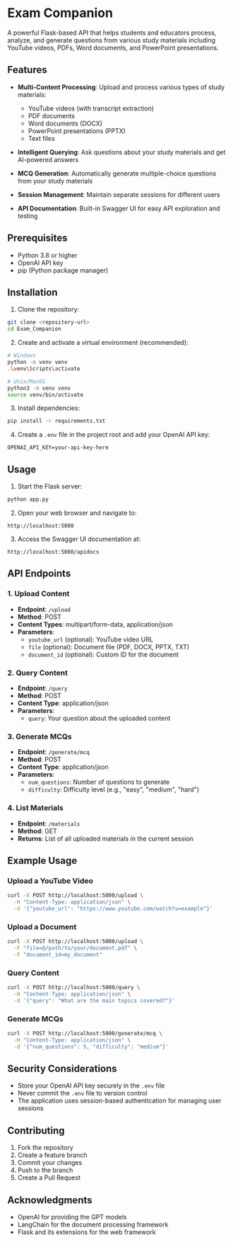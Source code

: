 # Exam Companion

A powerful Flask-based API that helps students and educators process, analyze, and generate questions from various study materials including YouTube videos, PDFs, Word documents, and PowerPoint presentations.

## Features

- **Multi-Content Processing**: Upload and process various types of study materials:

  - YouTube videos (with transcript extraction)
  - PDF documents
  - Word documents (DOCX)
  - PowerPoint presentations (PPTX)
  - Text files

- **Intelligent Querying**: Ask questions about your study materials and get AI-powered answers

- **MCQ Generation**: Automatically generate multiple-choice questions from your study materials

- **Session Management**: Maintain separate sessions for different users

- **API Documentation**: Built-in Swagger UI for easy API exploration and testing

## Prerequisites

- Python 3.8 or higher
- OpenAI API key
- pip (Python package manager)

## Installation

1. Clone the repository:

```bash
git clone <repository-url>
cd Exam_Companion
```

2. Create and activate a virtual environment (recommended):

```bash
# Windows
python -m venv venv
.\venv\Scripts\activate

# Unix/MacOS
python3 -m venv venv
source venv/bin/activate
```

3. Install dependencies:

```bash
pip install -r requirements.txt
```

4. Create a `.env` file in the project root and add your OpenAI API key:

```
OPENAI_API_KEY=your-api-key-here
```

## Usage

1. Start the Flask server:

```bash
python app.py
```

2. Open your web browser and navigate to:

```
http://localhost:5000
```

3. Access the Swagger UI documentation at:

```
http://localhost:5000/apidocs
```

## API Endpoints

### 1. Upload Content

- **Endpoint**: `/upload`
- **Method**: POST
- **Content Types**: multipart/form-data, application/json
- **Parameters**:
  - `youtube_url` (optional): YouTube video URL
  - `file` (optional): Document file (PDF, DOCX, PPTX, TXT)
  - `document_id` (optional): Custom ID for the document

### 2. Query Content

- **Endpoint**: `/query`
- **Method**: POST
- **Content Type**: application/json
- **Parameters**:
  - `query`: Your question about the uploaded content

### 3. Generate MCQs

- **Endpoint**: `/generate/mcq`
- **Method**: POST
- **Content Type**: application/json
- **Parameters**:
  - `num_questions`: Number of questions to generate
  - `difficulty`: Difficulty level (e.g., "easy", "medium", "hard")

### 4. List Materials

- **Endpoint**: `/materials`
- **Method**: GET
- **Returns**: List of all uploaded materials in the current session

## Example Usage

### Upload a YouTube Video

```bash
curl -X POST http://localhost:5000/upload \
  -H "Content-Type: application/json" \
  -d '{"youtube_url": "https://www.youtube.com/watch?v=example"}'
```

### Upload a Document

```bash
curl -X POST http://localhost:5000/upload \
  -F "file=@/path/to/your/document.pdf" \
  -F "document_id=my_document"
```

### Query Content

```bash
curl -X POST http://localhost:5000/query \
  -H "Content-Type: application/json" \
  -d '{"query": "What are the main topics covered?"}'
```

### Generate MCQs

```bash
curl -X POST http://localhost:5000/generate/mcq \
  -H "Content-Type: application/json" \
  -d '{"num_questions": 5, "difficulty": "medium"}'
```

## Security Considerations

- Store your OpenAI API key securely in the `.env` file
- Never commit the `.env` file to version control
- The application uses session-based authentication for managing user sessions

## Contributing

1. Fork the repository
2. Create a feature branch
3. Commit your changes
4. Push to the branch
5. Create a Pull Request



## Acknowledgments

- OpenAI for providing the GPT models
- LangChain for the document processing framework
- Flask and its extensions for the web framework
